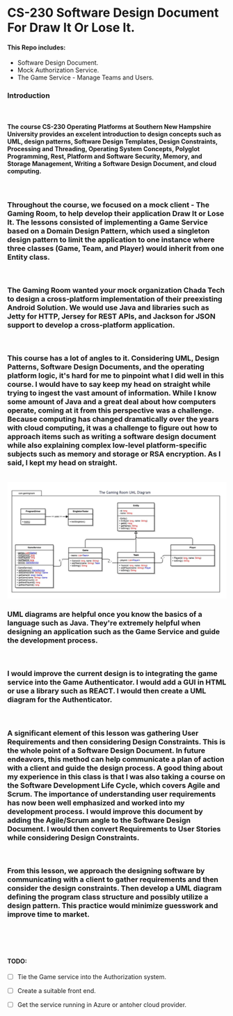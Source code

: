 # CS-230 Software Design Document For Draw It Or Lose It. 
#### This Repo includes:
 * Software Design Document. 
 * Mock Authorization Service. 
 * The Game Service - Manage Teams and Users.

### Introduction

<br>

#### The course CS-230 Operating Platforms at Southern New Hampshire University provides an excelent introduction to design concepts such as UML, design patterns, Software Design Templates, Design Constraints, Processing and Threading, Operating System Concepts, Polyglot Programming, Rest, Platform and Software Security, Memory, and Storage Management, Writing a Software Design Document, and cloud computing.  

<br>

### Throughout the course, we focused on a mock client - The Gaming Room, to help develop their application Draw It or Lose It. The lessons consisted of implementing a Game Service based on a Domain Design Pattern, which used a singleton design pattern to limit the application to one instance where three classes (Game, Team, and Player) would inherit from one Entity class. 

<br>

### The Gaming Room wanted your mock organization Chada Tech to design a cross-platform implementation of their preexisting Android Solution. We would use Java and libraries such as Jetty for HTTP, Jersey for REST APIs, and Jackson for JSON support to develop a cross-platform application.

<br>

### This course has a lot of angles to it. Considering UML, Design Patterns, Software Design Documents, and the operating platform logic, it's hard for me to pinpoint what I did well in this course. I would have to say keep my head on straight while trying to ingest the vast amount of information. While I know some amount of Java and a great deal about how computers operate, coming at it from this perspective was a challenge. Because computing has changed dramatically over the years with cloud computing, it was a challenge to figure out how to approach items such as writing a software design document while also explaining complex low-level platform-specific subjects such as memory and storage or RSA encryption. As I said, I kept my head on straight.

<br>

<img src="TGRUMLD.png">


<br>

### UML diagrams are helpful once you know the basics of a language such as Java. They're extremely helpful when designing an application such as the Game Service and guide the development process.

<br>

### I would improve the current design is to integrating the game service into the Game Authenticator. I would add a GUI in HTML or use a library such as REACT. I would then create a UML diagram for the Authenticator.


<br>

### A significant element of this lesson was gathering User Requirements and then considering Design Constraints. This is the whole point of a Software Design Document. In future endeavors, this method can help communicate a plan of action with a client and guide the design process. A good thing about my experience in this class is that I was also taking a course on the Software Development Life Cycle, which covers Agile and Scrum. The importance of understanding user requirements has now been well emphasized and worked into my development process. I would improve this document by adding the Agile/Scrum angle to the Software Design Document. I would then convert Requirements to User Stories while considering Design Constraints. 

<br>

### From this lesson, we approach the designing software by communicating with a client to gather requirements and then consider the design constraints. Then develop a UML diagram defining the program class structure and possibly utilize a design pattern. This practice would minimize guesswork and improve time to market. 

<br>

#### 

<br>

#### TODO: 
 - [ ] Tie the Game service into the Authorization system.
 - [ ] Create a suitable front end.
 - [ ] Get the service running in Azure or antoher cloud provider.



